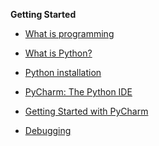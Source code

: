 **Getting Started**

- [What is programming](./Notes/WhatIsProgramming)

- [What is Python?](./Notes/Introduction_to_Python)

- [Python installation](./Notes/Python_Installation)

- [PyCharm: The Python IDE](./Notes/PyCharm_IDE_installation)

- [Getting Started with PyCharm](./Notes/create_new_project)

- [Debugging](./Notes/debugging)

<!--**Expressions**

- [Literals](./Notes/01_Expressions_Literals)
  - [Strings](./Notes/01_Expressions_Literals_Strings)
  - [Integers](./Notes/01_Expressions_Literals_Integers)
  - [Floats](./Notes/01_Expressions_Literals_Float)
  - [Boolean](./Notes/01_Expressions_Literals_Boolean)
- [Variables & Constants](./Notes/01_Expressions_Variables_Constants)
- [Arithmetic Operators](./Notes/01_Expressions_Operators)
- [Assignment Operators](./Notes/01_Expressions_Operators_Assignment)
- [Comparison and logical Operators](./Notes/01_Expressions_Operators_Logical)
- [Priority Operations](./Notes/01_Expressions_Priority_Operators)
- [Functions](./Notes/01_Expressions_Functions)

**Conditional statements**

- [If statement](./Notes/03_Conditions_if)
- [If/Else statement](./Notes/03_Conditions_if-else)

**Data structures**

- [List](./Notes/02_list)
- [Dictionary](./Notes/02_Dictionaries)
- [Tuple](./Notes/02_Tuples)

**Loops**

- [For loop](./Notes/04_for_loop)

- [While loop](./Notes/04_while_loop)

  

**Plotting**

- [Matplotlib]()
- [Graphs]()



**Files**

- [Reading and Writing to a file]()
- [CSV files]()



**Labs** 

- [Lab1 : Literals and print()](./Labs/Lab1)
-->

  












